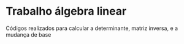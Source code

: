 # Trabalho álgebra linear
 Códigos realizados para calcular a determinante, matriz inversa, e a mudança de base

